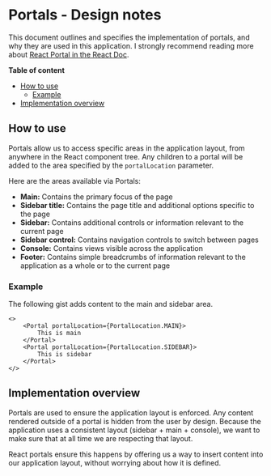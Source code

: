 # Portals - Design notes

This document outlines and specifies the implementation of portals, and why they are
used in this application. I strongly recommend reading more about
[React Portal in the React Doc](https://reactjs.org/docs/portals.html).

**Table of content**

- [How to use](#how-to-use)
    - [Example](#example)
- [Implementation overview](#implementation-overview)

## How to use

Portals allow us to access specific areas in the application layout, from
anywhere in the React component tree. Any children to a portal will be
added to the area specified by the `portalLocation` parameter.

Here are the areas available via Portals:

-   **Main:** Contains the primary focus of the page
-   **Sidebar title:** Contains the page title and additional options specific to the page
-   **Sidebar:** Contains additional controls or information relevant to the current page
-   **Sidebar control:** Contains navigation controls to switch between pages
-   **Console:** Contains views visible across the application
-   **Footer:** Contains simple breadcrumbs of information relevant to the application as a whole or to the current page

### Example

The following gist adds content to the main and sidebar area.

```JSX
<>
    <Portal portalLocation={PortalLocation.MAIN}>
        This is main
    </Portal>
    <Portal portalLocation={PortalLocation.SIDEBAR}>
        This is sidebar
    </Portal>
</>
```

## Implementation overview

Portals are used to ensure the application layout is enforced. Any content rendered outside
of a portal is hidden from the user by design. Because the application uses a consistent layout
(sidebar + main + console), we want to make sure that at all time we are respecting that layout.

React portals ensure this happens by offering us a way to insert content into our application
layout, without worrying about how it is defined.
